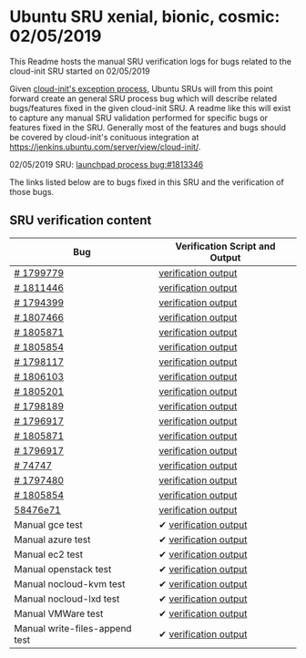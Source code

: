 Ubuntu SRU xenial, bionic, cosmic: 02/05/2019
=====
This Readme hosts the manual SRU verification logs for bugs related to the cloud-init SRU started on 02/05/2019

Given [cloud-init's exception process](https://wiki.ubuntu.com/CloudinitUpdates), Ubuntu SRUs will from this point forward create an general SRU process bug which will describe related bugs/features fixed in the given cloud-init SRU. A readme like this will exist to capture any manual SRU validation performed for specific bugs or features fixed in the SRU. Generally most of the features and bugs should be covered by cloud-init's conituous integration at https://jenkins.ubuntu.com/server/view/cloud-init/.


02/05/2019 SRU: [launchpad process bug:#1813346](https://pad.lv/1813346)


The links listed below are to bugs fixed in this SRU and the verification of those bugs.

## SRU verification content
| Bug | Verification Script and Output |
| -------- |  -------- |
| [# 1799779](http://pad.lv/1799779) | [verification output](../bugs/lp-1799779.txt) |
| [# 1811446](http://pad.lv/1811446) | [verification output](../bugs/lp-1811446.txt) |
| [# 1794399](http://pad.lv/1794399) | [verification output](../manual/ec2-sru-18.5.21.txt) |
| [# 1807466](http://pad.lv/1807466) | [verification output](../bugs/lp-1807466.txt) |
| [# 1805871](http://pad.lv/1805871) | [verification output](../bugs/lp-1805871.txt) |
| [# 1805854](http://pad.lv/1805854) | [verification output](../bugs/lp-1805854.txt) |
| [# 1798117](http://pad.lv/1798117) | [verification output](../bugs/lp-1798117.txt) |
| [# 1806103](http://pad.lv/1806103) | [verification output](../bugs/lp-1806103.txt) |
| [# 1805201](http://pad.lv/1805201) | [verification output](../bugs/lp-1805201.txt) |
| [# 1798189](http://pad.lv/1798189) | [verification output](../bugs/lp-1798189.txt) |
| [# 1796917](http://pad.lv/1796917) | [verification output](../bugs/lp-1796917.txt) |
| [# 1805871](http://pad.lv/1805871) | [verification output](../bugs/lp-1805871.txt) |
| [# 1796917](http://pad.lv/1796917) | [verification output](../bugs/lp-1796917.txt) |
| [# 74747](http://pad.lv/74747) | [verification output](../bugs/lp-74747.txt) |
| [# 1797480](http://pad.lv/1797480) | [verification output](../bugs/lp-1797480.txt) |
| [# 1805854](http://pad.lv/1805854) | [verification output](../bugs/lp-1805854.txt) |
| [58476e71](https://git.launchpad.net/cloud-init/commit/?id=58476e71) | [verification output](../bugs/git-58476e71.txt) |
| Manual gce test | ✔ [verification output](../manual/gce-sru-18.5.21.txt) |
| Manual azure test | ✔ [verification output](../manual/azure-sru-18.5.21.txt) |
| Manual ec2 test | ✔ [verification output](../manual/ec2-sru-18.5.21.txt) |
| Manual openstack test | ✔ [verification output](../manual/openstack-sru-18.5.21.txt) |
| Manual nocloud-kvm test | ✔ [verification output](../manual/nocloud-kvm-18.5.21.txt) |
| Manual nocloud-lxd test | ✔ [verification output](../manual/nocloud-lxd-18.5.21.txt) |
| Manual VMWare test | ✔ [verification output](../manual/vmware-18.5.21.txt) |
| Manual write-files-append test | ✔ [verification output](../bugs/feature-write-files-append.txt) |
